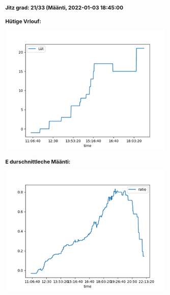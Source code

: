### Jitz grad: 21/33 (Määnti, 2022-01-03 18:45:00

### Hütige Vrlouf:
![Graph](Today.png)

### E durschnittleche Määnti:
![Graph](Määnti.png)